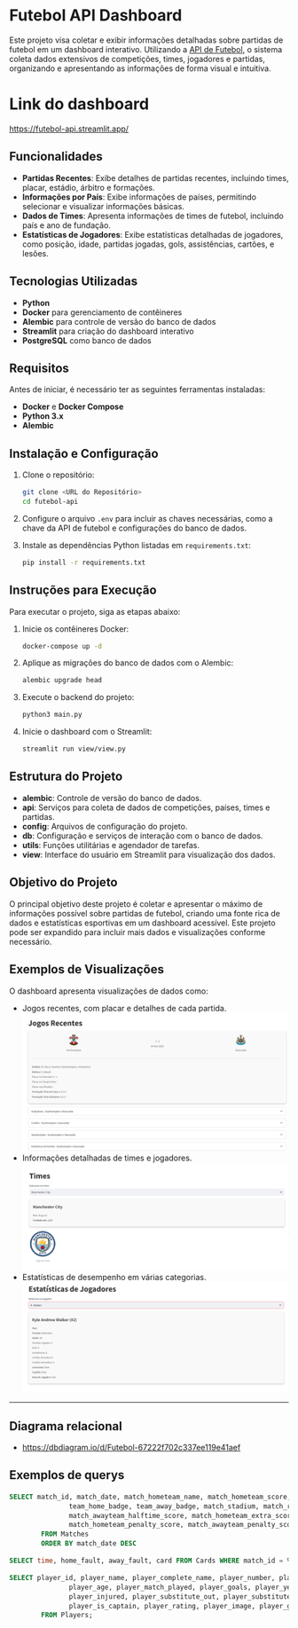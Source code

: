 # Futebol API Dashboard

Este projeto visa coletar e exibir informações detalhadas sobre partidas de futebol em um dashboard interativo. Utilizando a [API de Futebol](https://apifootball.com/), o sistema coleta dados extensivos de competições, times, jogadores e partidas, organizando e apresentando as informações de forma visual e intuitiva.

# Link do dashboard
https://futebol-api.streamlit.app/

## Funcionalidades

- **Partidas Recentes**: Exibe detalhes de partidas recentes, incluindo times, placar, estádio, árbitro e formações.
- **Informações por País**: Exibe informações de países, permitindo selecionar e visualizar informações básicas.
- **Dados de Times**: Apresenta informações de times de futebol, incluindo país e ano de fundação.
- **Estatísticas de Jogadores**: Exibe estatísticas detalhadas de jogadores, como posição, idade, partidas jogadas, gols, assistências, cartões, e lesões.

## Tecnologias Utilizadas

- **Python**
- **Docker** para gerenciamento de contêineres
- **Alembic** para controle de versão do banco de dados
- **Streamlit** para criação do dashboard interativo
- **PostgreSQL** como banco de dados

## Requisitos

Antes de iniciar, é necessário ter as seguintes ferramentas instaladas:

- **Docker** e **Docker Compose**
- **Python 3.x**
- **Alembic**

## Instalação e Configuração

1. Clone o repositório:
   ```bash
   git clone <URL do Repositório>
   cd futebol-api
   ```

2. Configure o arquivo `.env` para incluir as chaves necessárias, como a chave da API de futebol e configurações do banco de dados.

3. Instale as dependências Python listadas em `requirements.txt`:
   ```bash
   pip install -r requirements.txt
   ```

## Instruções para Execução

Para executar o projeto, siga as etapas abaixo:

1. Inicie os contêineres Docker:
   ```bash
   docker-compose up -d
   ```

2. Aplique as migrações do banco de dados com o Alembic:
   ```bash
   alembic upgrade head
   ```

3. Execute o backend do projeto:
   ```bash
   python3 main.py
   ```

4. Inicie o dashboard com o Streamlit:
   ```bash
   streamlit run view/view.py
   ```

## Estrutura do Projeto

- **alembic**: Controle de versão do banco de dados.
- **api**: Serviços para coleta de dados de competições, países, times e partidas.
- **config**: Arquivos de configuração do projeto.
- **db**: Configuração e serviços de interação com o banco de dados.
- **utils**: Funções utilitárias e agendador de tarefas.
- **view**: Interface do usuário em Streamlit para visualização dos dados.

## Objetivo do Projeto

O principal objetivo deste projeto é coletar e apresentar o máximo de informações possível sobre partidas de futebol, criando uma fonte rica de dados e estatísticas esportivas em um dashboard acessível. Este projeto pode ser expandido para incluir mais dados e visualizações conforme necessário.

## Exemplos de Visualizações

O dashboard apresenta visualizações de dados como:

- Jogos recentes, com placar e detalhes de cada partida.
![alt text](img/image.png)
- Informações detalhadas de times e jogadores.
![alt text](img/image-2.png)
- Estatísticas de desempenho em várias categorias.
![alt text](img/image-1.png)
---

## Diagrama relacional
- https://dbdiagram.io/d/Futebol-67222f702c337ee119e41aef

## Exemplos de querys
``` sql
SELECT match_id, match_date, match_hometeam_name, match_hometeam_score, match_awayteam_name, match_awayteam_score, 
               team_home_badge, team_away_badge, match_stadium, match_referee, match_hometeam_halftime_score,
               match_awayteam_halftime_score, match_hometeam_extra_score, match_awayteam_extra_score, 
               match_hometeam_penalty_score, match_awayteam_penalty_score, match_hometeam_system, match_awayteam_system
        FROM Matches
        ORDER BY match_date DESC
```

``` sql
SELECT time, home_fault, away_fault, card FROM Cards WHERE match_id = %s
```

``` sql
SELECT player_id, player_name, player_complete_name, player_number, player_country, player_type, 
               player_age, player_match_played, player_goals, player_yellow_cards, player_red_cards, 
               player_injured, player_substitute_out, player_substitutes_on_bench, player_assists, 
               player_is_captain, player_rating, player_image, player_goals_conceded, player_fouls_committed
        FROM Players;
```
